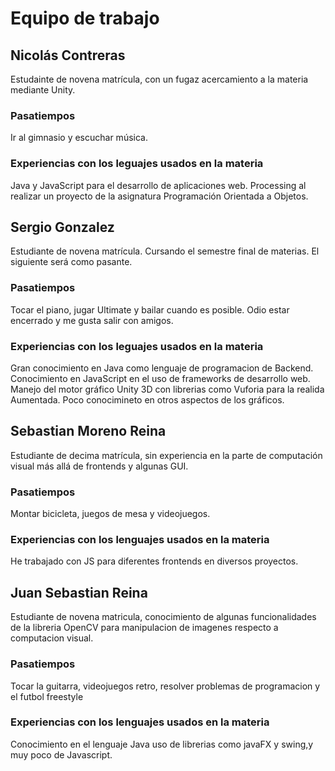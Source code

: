 # Equipo de trabajo

## Nicolás Contreras

Estudainte de novena matrícula, con un fugaz acercamiento a la materia mediante Unity.

### Pasatiempos
Ir al gimnasio y escuchar música.

### Experiencias con los leguajes usados en la materia

Java y JavaScript para el desarrollo de aplicaciones web.
Processing al realizar un proyecto de la asignatura Programación Orientada a Objetos.

## Sergio Gonzalez

Estudiante de novena matrícula. Cursando el semestre final de materias. El siguiente será como pasante. 

### Pasatiempos
Tocar el piano, jugar Ultimate y bailar cuando es posible. Odio estar encerrado y me gusta salir con amigos. 

### Experiencias con los leguajes usados en la materia

Gran conocimiento en Java como lenguaje de programacion de Backend. Conocimiento en JavaScript en el uso de frameworks de desarrollo web. Manejo del motor gráfico Unity 3D con librerias como Vuforia para la realida Aumentada. Poco conocimineto en otros aspectos de los gráficos. 

## Sebastian Moreno Reina

Estudiante de decima matrícula, sin experiencia en la parte de computación visual más allá de frontends y algunas GUI.

### Pasatiempos
Montar bicicleta, juegos de mesa y videojuegos.

### Experiencias con los lenguajes usados en la materia

He trabajado con JS para diferentes frontends en diversos proyectos.
## Juan Sebastian Reina

Estudiante de novena matricula, conocimiento de algunas funcionalidades de la libreria OpenCV para manipulacion de imagenes respecto a computacion visual.

### Pasatiempos
Tocar la guitarra, videojuegos retro, resolver problemas de programacion y el futbol freestyle

### Experiencias con los lenguajes usados en la materia

Conocimiento en el lenguaje Java uso de librerias como javaFX y swing,y muy poco de Javascript.
